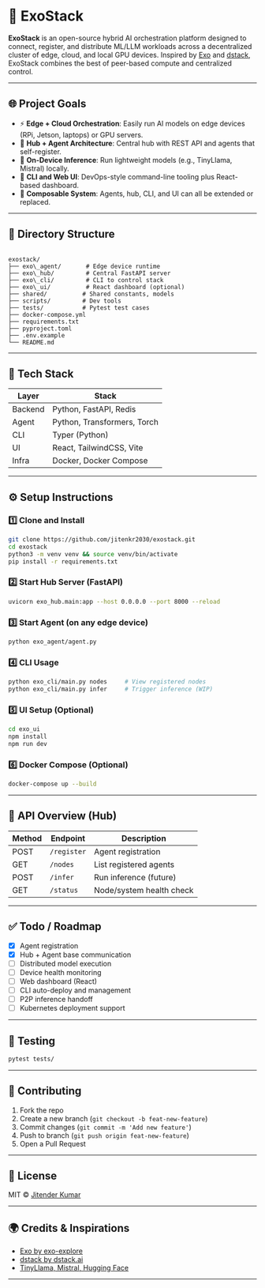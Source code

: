 
# 🚀 ExoStack

**ExoStack** is an open-source hybrid AI orchestration platform designed to connect, register, and distribute ML/LLM workloads across a decentralized cluster of edge, cloud, and local GPU devices. Inspired by [Exo](https://github.com/exo-explore/exo) and [dstack](https://github.com/dstackai/dstack), ExoStack combines the best of peer-based compute and centralized control.

---

## 🌐 Project Goals

- ⚡ **Edge + Cloud Orchestration**: Easily run AI models on edge devices (RPi, Jetson, laptops) or GPU servers.
- 📡 **Hub + Agent Architecture**: Central hub with REST API and agents that self-register.
- 🧠 **On-Device Inference**: Run lightweight models (e.g., TinyLlama, Mistral) locally.
- 🧪 **CLI and Web UI**: DevOps-style command-line tooling plus React-based dashboard.
- 🧩 **Composable System**: Agents, hub, CLI, and UI can all be extended or replaced.

---

## 📁 Directory Structure

```

exostack/
├── exo\_agent/       # Edge device runtime
├── exo\_hub/         # Central FastAPI server
├── exo\_cli/         # CLI to control stack
├── exo\_ui/          # React dashboard (optional)
├── shared/          # Shared constants, models
├── scripts/         # Dev tools
├── tests/           # Pytest test cases
├── docker-compose.yml
├── requirements.txt
├── pyproject.toml
├── .env.example
└── README.md

````

---

## 🧰 Tech Stack

| Layer     | Stack                          |
|-----------|--------------------------------|
| Backend   | Python, FastAPI, Redis         |
| Agent     | Python, Transformers, Torch    |
| CLI       | Typer (Python)                 |
| UI        | React, TailwindCSS, Vite       |
| Infra     | Docker, Docker Compose         |

---

## ⚙️ Setup Instructions

### 1️⃣ Clone and Install

```bash
git clone https://github.com/jitenkr2030/exostack.git
cd exostack
python3 -m venv venv && source venv/bin/activate
pip install -r requirements.txt
````

### 2️⃣ Start Hub Server (FastAPI)

```bash
uvicorn exo_hub.main:app --host 0.0.0.0 --port 8000 --reload
```

### 3️⃣ Start Agent (on any edge device)

```bash
python exo_agent/agent.py
```

### 4️⃣ CLI Usage

```bash
python exo_cli/main.py nodes     # View registered nodes
python exo_cli/main.py infer     # Trigger inference (WIP)
```

### 5️⃣ UI Setup (Optional)

```bash
cd exo_ui
npm install
npm run dev
```

### 6️⃣ Docker Compose (Optional)

```bash
docker-compose up --build
```

---

## 🚦 API Overview (Hub)

| Method | Endpoint    | Description              |
| ------ | ----------- | ------------------------ |
| POST   | `/register` | Agent registration       |
| GET    | `/nodes`    | List registered agents   |
| POST   | `/infer`    | Run inference (future)   |
| GET    | `/status`   | Node/system health check |

---

## ✅ Todo / Roadmap

* [x] Agent registration
* [x] Hub + Agent base communication
* [ ] Distributed model execution
* [ ] Device health monitoring
* [ ] Web dashboard (React)
* [ ] CLI auto-deploy and management
* [ ] P2P inference handoff
* [ ] Kubernetes deployment support

---

## 🧪 Testing

```bash
pytest tests/
```

---

## 🤝 Contributing

1. Fork the repo
2. Create a new branch (`git checkout -b feat-new-feature`)
3. Commit changes (`git commit -m 'Add new feature'`)
4. Push to branch (`git push origin feat-new-feature`)
5. Open a Pull Request

---

## 📜 License

MIT © [Jitender Kumar](https://github.com/jitenkr2030)

---

## 🌍 Credits & Inspirations

* [Exo by exo-explore](https://github.com/exo-explore/exo)
* [dstack by dstack.ai](https://github.com/dstackai/dstack)
* [TinyLlama, Mistral, Hugging Face](https://huggingface.co)

---

